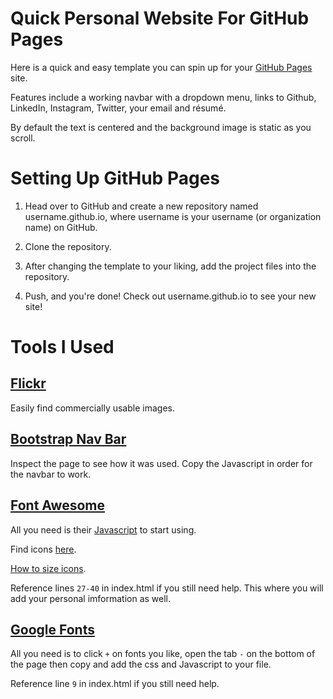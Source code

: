 # Quick Personal Website For GitHub Pages
Here is a quick and easy template you can spin up for your [GitHub Pages](https://pages.github.com/) site.

Features include a working navbar with a dropdown menu, links to Github, LinkedIn, Instagram, Twitter, your email and résumé.

By default the text is centered and the background image is static as you scroll.

# Setting Up GitHub Pages

1) Head over to GitHub and create a new repository named username.github.io, where username is your username (or organization name) on GitHub.

2) Clone the repository.

3) After changing the template to your liking, add the project files into the repository.

4) Push, and you're done! Check out username.github.io to see your new site!

# Tools I Used

## [Flickr](https://www.flickr.com/photos/free_for_commercial_use/)
Easily find commercially usable images.

## [Bootstrap Nav Bar](https://getbootstrap.com/docs/4.0/examples/starter-template/)
Inspect the page to see how it was used. Copy the Javascript in order for the navbar to work.

## [Font Awesome](https://fontawesome.com/)
All you need is their [Javascript](https://fontawesome.com/how-to-use/on-the-web/setup/getting-started?using=web-fonts-with-css) to start using.

Find icons [here](https://fontawesome.com/icons?d=gallery).

[How to size icons](https://fontawesome.com/how-to-use/on-the-web/styling/sizing-icons).

Reference lines `27-40` in index.html if you still need help. This where you will add your personal imformation as well.

## [Google Fonts](https://fonts.google.com/)
All you need is to click `+` on fonts you like, open the tab `-` on the bottom of the page then copy and add the css and Javascript to your file.

Reference line `9` in index.html if you still need help.
